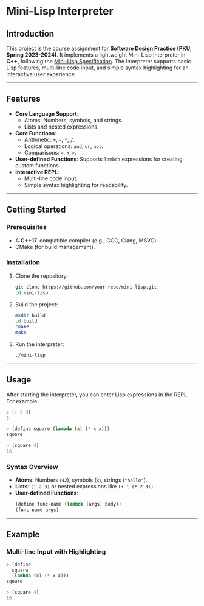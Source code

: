 

# Mini-Lisp Interpreter

## Introduction

This project is the course assignment for **Software Design Practice (PKU, Spring 2023-2024)**. It implements a lightweight Mini-Lisp interpreter in **C++**, following the [Mini-Lisp Specification](https://pku-software.github.io/mini-lisp-spec/). The interpreter supports basic Lisp features, multi-line code input, and simple syntax highlighting for an interactive user experience.

---

## Features

- **Core Language Support**:
  - Atoms: Numbers, symbols, and strings.
  - Lists and nested expressions.
- **Core Functions**:
  - Arithmetic: `+`, `-`, `*`, `/`.
  - Logical operations: `and`, `or`, `not`.
  - Comparisons: `=`, `<`, `>`.
- **User-defined Functions**: Supports `lambda` expressions for creating custom functions.
- **Interactive REPL**:
  - Multi-line code input.
  - Simple syntax highlighting for readability.

---

## Getting Started

### Prerequisites

- A **C++17**-compatible compiler (e.g., GCC, Clang, MSVC).
- CMake (for build management).

### Installation

1. Clone the repository:
   ```bash
   git clone https://github.com/your-repo/mini-lisp.git
   cd mini-lisp
   ```

2. Build the project:
   ```bash
   mkdir build
   cd build
   cmake ..
   make
   ```

3. Run the interpreter:
   ```bash
   ./mini-lisp
   ```

---

## Usage

After starting the interpreter, you can enter Lisp expressions in the REPL. For example:

```lisp
> (+ 2 3)
5

> (define square (lambda (x) (* x x)))
square

> (square 4)
16
```

### Syntax Overview

- **Atoms**: Numbers (`42`), symbols (`x`), strings (`"hello"`).
- **Lists**: `(1 2 3)` or nested expressions like `(+ 1 (* 2 3))`.
- **User-defined Functions**:
  ```lisp
  (define func-name (lambda (args) body))
  (func-name args)
  ```

---

## Example

### Multi-line Input with Highlighting

```lisp
> (define
  square
  (lambda (x) (* x x)))
square

> (square 4)
16
```
